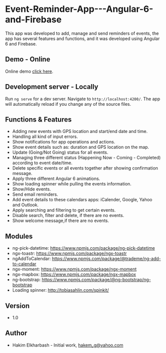 # Event-Reminder-App---Angular-6-and-Firebase
This app was developed to add, manage and send reminders of events, the app has several features and functions,  and it was developed using Angular 6 and Firebase.

## Demo - Online
Online demo [click here](https://libyapages.net/learn/angular6/EvR/).


## Development server - Locally

Run `ng serve` for a dev server. Navigate to `http://localhost:4200/`. The app will automatically reload if you change any of the source files.

## Functions & Features
- Adding new events with GPS location and start/end date and time.
- Handling all kind of input errors.
- Show notifications for app operations and actions.
- Show event details such as: duration and GPS location on the map.
- Update (Going/Not Going) status for all events.
- Managing three different status (Happening Now - Coming - Completed) according to event date/time.
- Delete specific events or all events together after showing confirmation message.
- Apply three different Angular 6 animations.
- Show loading spinner while pulling the events information.
- Show/Hide events.
- Send email reminders.
- Add event details to these calendars apps: iCalender, Google, Yahoo and Outlook.
- Apply searching and filtering to get certain events.
- Disable search, filter and delete, if there are no events.
- Show welcome message,if there are no events.


## Modules
- ng-pick-datetime: https://www.npmjs.com/package/ng-pick-datetime
- ngx-toastr: https://www.npmjs.com/package/ngx-toastr
- ngAddToCalendar: https://www.npmjs.com/package/@trademe/ng-add-to-calendar
- ngx-moment: https://www.npmjs.com/package/ngx-moment
- ngx-mapbox: https://www.npmjs.com/package/ngx-mapbox
- ng-bootstrap: https://www.npmjs.com/package/@ng-bootstrap/ng-bootstrap
- Loading spinner: http://tobiasahlin.com/spinkit/

## Version
- 1.0

## Author
- Hakim Elkharbash - Initial work, hakem_g@yahoo.com

